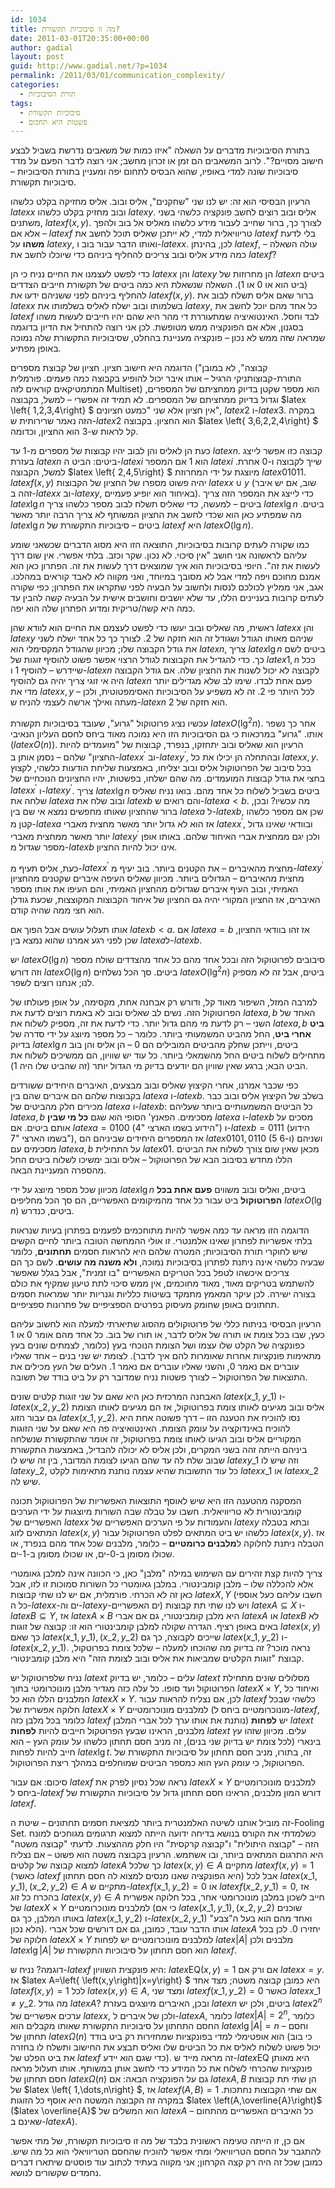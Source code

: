 ```yaml
---
id: 1034
title: מה זו סיבוכיות תקשורת?
date: 2011-03-01T20:35:00+00:00
author: gadial
layout: post
guid: http://www.gadial.net/?p=1034
permalink: /2011/03/01/communication_complexity/
categories:
  - תורת הסיבוכיות
tags:
  - סיבוכיות תקשורת
  - פשטות היא תחכום
---
```

בתורת הסיבוכיות מדברים על השאלה "איזו כמות של משאבים נדרשת בשביל לבצע חישוב מסויים?". לרוב המשאבים הם זמן או זכרון מחשב; אני רוצה לדבר הפעם על מדד סיבוכיות שונה למדי באופיו, שהוא הבסיס לתחום יפה ומעניין בתורת הסיבוכיות &#8211; סיבוכיות תקשורת.

הרעיון הבסיסי הוא זה: יש לנו שני "שחקנים", אליס ובוב. אליס מחזיקה בקלט כלשהו $latex x$ ובוב מחזיק בקלט כלשהו $latex y$. אליס ובוב רוצים לחשב פונקציה כלשהי בשני משתנים, $latex f\left(x,y\right)$. לצורך כך, ברור שחייב לעבור מידע כלשהו מאליס אל בוב ולהפך &#8211; אלא אם $latex f$ טריוויאלית למדי, לא ייתכן שאליס תוכל לחשב את $latex f$ בלי לדעת **משהו** על $latex y$, ואותו הדבר עבור בוב ו-$latex x$. לכן, בהינתן $latex f$, עולה השאלה &#8211; כמה מידע אליס ובוב צריכים להחליף ביניהם כדי שיוכלו לחשב את $latex f$?

כדי לפשט לעצמנו את החיים נניח כי הן $latex x$ והן $latex y$ הן מחרוזות של $latex n$ ביטים (ביט הוא או 0 או 1). השאלה שנשאלת היא כמה ביטים של תקשורת חייבים הצדדים להחליף ביניהם לפני ששניהם ידעו את $latex f\left(x,y\right)$. ברור שאם אליס תשלח לבוב את $latex x$ בשלמותו ובוב ישלח לאליס בשלמותו את $latex y$, כל אחד מהם יוכל לחשב את $latex f$ לבד וחסל. האינטואיציה שמתעוררת די מהר היא שהם יהיו חייבים לעשות משהו בסגנון, אלא אם הפונקציה ממש מטופשת. לכן אני רוצה להתחיל את הדיון בדוגמה שמראה שזה ממש לא נכון &#8211; פונקציה מעניינת בהחלט, שסיבוכיות התקשורת שלה נמוכה באופן מפתיע.

הדוגמה היא חישוב חציון. חציון של קבוצת מספרים ("קבוצה", לא במובן התורת-קבוצותניקי הרגיל &#8211; אותו איבר יכול להופיע בקבוצה כמה פעמים. פורמלית המתמטיקאים קוראים לזה Multiset) הוא מספר שקטן בדיוק ממחציתם של המספרים, וגדול בדיוק ממחציתם של המספרים. לא תמיד זה אפשרי &#8211; למשל, בקבוצה $latex \left\{ 1,2,3,4\right\} $ אין חציון אלא שני "כמעט חציונים", $latex 2$ ו-$latex 3$. במקרה הזה נאמר שרירותית ש-$latex 2$ הוא החציון. בקבוצה $latex \left\{ 3,6,2,2,4\right\} $ קל לראות ש-3 הוא החציון, וכדומה.

כעת הן לאליס והן לבוב יהיו קבוצות של מספרים מ-1 עד $latex n$. קבוצה כזו אפשר לייצג בעזרת $latex n$ ביטים: הביט ה-$latex i$ הוא 1 אם המספר $latex i$ שייך לקבוצה ו-0 אחרת. למשל, הקבוצה $latex \left\{ 2,4,5\right\} $ מיוצגת על ידי המחרוזת $latex 01011$. $latex f\left(x,y\right)$ יהיה פשוט מספרו של החציון של הקבוצות $latex x\cup y$ (שוב, אם יש איבר זהה ב-$latex x$ וב-$latex y$, באיחוד הוא יופיע פעמיים). כדי לייצג את המספר הזה צריך $latex \lg n$ ביטים &#8211; למעשה, כדי שאליס תשלח לבוב מספר כלשהו צריך $latex \lg n$ ביטים. מה שמפתיע כאן הוא שכדי לחשב את החציון המשותף לא צריך הרבה יותר מאשר $latex \lg n$ ביטים &#8211; סיבוכיות התקשורת של $latex f$ היא $latex O\left(\lg n\right)$.

כמו שקורה לעתים קרובות בסיבוכיות, התוצאה הזו היא מסוג הדברים שכשאני שומע עליהם לראשונה אני חושב "אין סיכוי. לא נכון. שקר וכזב. בלתי אפשרי. אין שום דרך לעשות את זה". היופי בסיבוכיות הוא איך שמוצאים דרך לעשות את זה. הפתרון כאן הוא אמנם מחוכם ויפה למדי אבל לא מסובך במיוחד, ואני מקווה לא לאבד קוראים במהלכו. אגב, אני ממליץ לכולכם לנסות ולחשוב על הבעיה לפני שתקראו את הפתרון; כפי שקורה לעתים קרובות בעניינים הללו, עד שלא יושבים וחושבים אישית על הבעיה קשה להבין עד כמה היא קשה/טריקית ומדוע הפתרון שלה הוא יפה.

ראשית, מה שאליס ובוב יעשו כדי לפשט לעצמם את החיים הוא לוודא שהן $latex x$ והן $latex y$ שניהם מאותו הגודל ושגודל זה הוא חזקה של 2. לצורך כך כל אחד ישלח לשני את גודל הקבוצה שלו; מכיוון שהגודל המקסימלי הוא $latex n$, צריך $latex \lg n$ ביטים לשם כך. כדי להגדיל את הקבוצות לגודל הרצוי אפשר פשוט להוסיף זוגות של $latex 1,n$ ככל שיידרש &#8211; להוסיף 1 ו-$latex n$ לקבוצה לא יכול לשנות את החציון שלה. אם גודל הקבוצה היה אי זוגי צריך יהיה גם להוסיף $latex n$ פעם אחת לבדו. שימו לב שלא מגדילים יותר מדי את $latex x,y$ &#8211; לכל היותר פי 2. זה לא משפיע על הסיבוכיות האסימפטוטית, ולכן מעתה ואילך ארשה לעצמי להניח ש-$latex n$ הוא חזקה של 2.

עכשיו נציג פרוטוקול "גרוע", שעובד בסיבוכיות תקשורת $latex O\left(\lg^{2}n\right)$. אחר כך נשפר אותו. "גרוע" במרכאות כי גם הסיבוכיות הזו היא נמוכה מאוד ביחס לחסם העליון הנאיבי ($latex O\left(n\right)$). הרעיון הוא שאליס ובוב יתחזקו, בנפרד, קבוצות של "מועמדים להיות החציון" שלהם &#8211; נסמן אותן ב-$latex x^{\prime}$ וב-$latex y^{\prime}$, ובהתחלה הן יכילו את כל $latex x,y$. בכל סיבוב של הפרוטוקול אליס ובוב יצליחו, באמצעות שליחת הודעות כלשהי, לקצוץ בחצי את גודל קבוצות המועמדים. מה שהם ישלחו, בפשטות, יהיו החציונים הנוכחיים של $latex x^{\prime}$ ו-$latex y^{\prime}$. צריך $latex \lg n$ ביטים בשביל לשלוח כל אחד מהם. בואו נניח שאליס שלחה את $latex a$ ובוב שלח את $latex b$ והם רואים ש-$latex a<b$. מה עכשיו? ובכן, ברור שהחציון שאותו מחפשים נמצא אי שם בין $latex a$ ל-$latex b$, שכן אם מספר כלשהו קטן מ-$latex a$ אז הוא לא גדול יותר מאשר מחצית מאברי $latex x^{\prime}$, ובוודאי שאינו גדול יותר מאשר ממחצית מאברי $latex y^{\prime}$ ולכן יגם ממחצית אברי האיחוד שלהם. באותו אופן מספר שגדול מ-$latex b$ אינו יכול להיות החציון.

כעת, אליס תעיף מ-$latex x^{\prime}$ מחצית מהאיברים &#8211; את הקטנים ביותר. בוב יעיף מ-$latex y^{\prime}$ מחצית מהאיברים &#8211; הגדולים ביותר. מכיוון שאליס העיפה איברים שקטנים מהחציון האמיתי, ובוב העיף איברים שגדולים מהחציון האמיתי, והם העיפו את אותו מספר האיברים, אז החציון המקורי יהיה גם החציון של איחוד הקבוצות המקוצצות, שכעת גודלן הוא חצי ממה שהיה קודם.

אותו תעלול עושים אבל הפוך אם $latex b<a$. אם $latex a=b$ אז זהו בוודאי החציון, שכן לפני רגע אמרנו שהוא נמצא בין $latex a$ל-$latex b$.

יש $latex O\left(\lg n\right)$ סיבובים לפרוטוקול הזה ובכל אחד מהם כל אחד מהצדדים שולח מספר וזה דורש $latex O\left(\lg n\right)$ ביטים. סך הכל נשלחים $latex O\left(\lg^{2}n\right)$ ביטים, אבל זה לא מספיק לנו; אנחנו רוצים לשפר.

למרבה המזל, השיפור מאוד קל, ודורש רק אבחנה אחת, מקסימה, על אופן פעולתו של הפרוטוקול הזה. נשים לב שאליס ובוב לא באמת רוצים לדעת את $latex a,b$ האחד של השני &#8211; רק לדעת מי מהם גדול יותר. כדי לדעת את זה, מספיק לשלוח את $latex a,b$ **ביט אחרי ביט**, החל מהביט המשמעותי ביותר. כלומר &#8211; כל מספר מיוצג על ידי סדרה של בדיוק $latex \lg n$ ביטים, וייתכן שחלק מהביטים המובילים הם 0 &#8211; הן אליס והן בוב מתחילים לשלוח ביטים החל מהשמאלי ביותר. כל עוד יש שוויון, הם ממשיכים לשלוח את הביט הבא; ברגע שאין שוויון הם יודעים בדיוק מי הגדול יותר (זה שהביט שלו היה 1).

כפי שכבר אמרנו, אחרי הקיצוץ שאליס ובוב מבצעים, האיברים היחידים ששורדים בקבוצות שלהם הם איברים שהם בין $latex a$ ו-$latex b$. בשלב של הקיצוץ אליס ובוב כבר מכירים חלק מהביטים של $latex a$ ו-$latex b$: כל הביטים המשמעותיים ביותר שעליהם $latex a,b$ מסכימים. הפאנץ' הסופי הוא שגם **כל מי שבין** $latex a$ ו-$latex b$ מסכים על אותם ביטים. אם $latex a=0100$ (הידוע בשמו הארצי "4") ו-$latex b=0111$ (הידוע בשמו הארצי "7"), אז המספרים היחידים שביניהם הם $latex 0101,0110$ (5 ו-6) ושניהם מסכימים עם $latex a,b$ על התחילית $latex 01$. מכאן שאין שום צורך לשלוח את הביטים הללו מחדש בסיבוב הבא של הפרוטוקול &#8211; אליס ובוב ימשיכו לשלוח ביטים החל מהספרה המעניינת הבאה.

מכיוון שכל מספר מיוצג על ידי $latex \lg n$ ביטים, ואליס ובוב משווים **פעם אחת בכל הפרוטוקול** ביט עבור כל אחד מהמיקומים האפשריים, הם סך הכל מחליפים $latex O\left(\lg n\right)$ ביטים, כנדרש.

הדוגמה הזו מראה עד כמה אפשר להיות מתוחכמים לפעמים בפתרון בעיות שנראות בלתי אפשריות לפתרון שאינו אלמנטרי. זו אולי ההמחשה הטובה ביותר לחיים הקשים שיש לחוקרי תורת הסיבוכיות; המטרה שלהם היא להראות חסמים **תחתונים**, כלומר שבעיה כלשהי אינה ניתנת לפתרון בסיבוכיות נמוכה, **ולא משנה מה עושים**. לשם כך הם צריכים איכשהו לטפל בכל הטריקים האפשריים "בו זמנית", אבל בגלל שאפשר להשתמש בטריקים מאוד, מאוד מחוכמים, אין ממש סיכוי לתת טיעון שמקיף את כולם בצורה ישירה. לכן עיקר המאמץ מתמקד בשיטות כלליות וגנריות יותר שמראות חסמים תחתונים באופן שחומק מעיסוק בפרטים הספציפיים של פתרונות ספציפיים.

הרעיון הבסיסי בניתוח כללי של פרוטוקולים מהסוג שתיארתי למעלה הוא לחשוב עליהם כעץ, שבו בכל צומת או תורה של אליס לדבר, או תורו של בוב. כל אחד מהם אומר 0 או 1 כפונקציה של הקלט שלו עצמו ושל הצומת הנוכחי בעץ (כלומר, לצמתים שונים בעץ מתאימות פונקציות אחרות שאומרות להם איך לדבר). לצומת יש שני בנים &#8211; אחד שאליו עוברים אם נאמר 0, והשני שאליו עוברים אם נאמר 1. העלים של העץ מכילים את התוצאות של הפרוטוקול &#8211; לצורך פשטות נניח שמדובר רק על ביט בודד של תשובה.

האבחנה המרכזית כאן היא שאם על שני זוגות קלטים שונים $latex \left(x\_{1},y\_{1}\right)$ ו-$latex \left(x\_{2},y\_{2}\right)$ אליס ובוב מגיעים לאותו צומת בפרוטוקול, אז הם מגיעים לאותו הצומת גם עבור הזוג $latex \left(x\_{1},y\_{2}\right)$. נסו להוכיח את הטענה הזו &#8211; דרך פשוטה אחת היא להוכיח באינדוקציה על עומק הצומת. האינטואיציה פה היא שאם על שני הזוגות המקוריים אליס ובוב הגיעו לאותו צומת בפרוטוקול, זה אומר שהתקשורת שנשלחה ביניהם הייתה זהה בשני המקרים, ולכן אליס לא יכולה להבדיל, באמצעות התקשורת שבוב שלח לה עד שהם הגיעו לצומת המדובר, בין זה שיש לו $latex y\_{1}$ וזה שיש לו $latex y\_{2}$, כל עוד התשובות שהיא עצמה נותנת מתאימות לקלט $latex x\_{1}$ או $latex x\_{2}$ שיש לה.

המסקנה מהטענה הזו היא שיש לאוסף התוצאות האפשריות של הפרוטוקול תכונה קומבינטורית לא טריוויאלית. חשבו על טבלה שבה השורות מיוצגות על ידי הערכים האפשריים של $latex x$ והעמודות על פי הערכים האפשריים של $latex y$ ובתא בטבלה המתאים לזוג $latex \left(x,y\right)$ כלשהו יש ביט המתאים לפלט הפרוטוקול עבור $latex \left(x,y\right)$. אז הטבלה ניתנת לחלוקה ל**מלבנים כרומטיים** &#8211; כלומר, מלבנים שכל אחד מהם בנפרד, או שכולו מסומן ב-0-ים, או שכולו מסומן ב-1-ים.

צריך להיות קצת זהירים עם השימוש במילה "מלבן" כאן, כי הכוונה אינה למלבן גאומטרי אלא להכללה שלו &#8211; מלבן קומבינטורי. במלבן גאומטרי כל השורות סמוכות זו לזו, אבל כאן זה לא הכרחי. פורמלית, אם יש לנו שתי קבוצות $latex X,Y$ (חשבו עליהם כעל אוספי כל ה-$latex x$-ים וה-$latex y$-ים האפשריים) ויש לנו שתי תת קבוצות $latex A\subseteq X$ ו-$latex B\subseteq Y$, אז $latex A\times B$ היא מלבן קומבינטורי, גם אם אברי $latex A$ או $latex B$ לא באים באופן רציף. הגדרה שקולה למלבן קומבינטורי הוא זו: קבוצה של זוגות $latex \left(x,y\right)$ כך שאם $latex \left(x\_{1},y\_{1}\right),\left(x\_{2},y\_{2}\right)$ שייכים לקבוצה, כך גם $latex \left(x\_{1},y\_{2}\right)$ ו-$latex \left(x\_{2},y\_{1}\right)$. נראה מוכר? זה בדיוק מה שהוכחו למעלה &#8211; שלכל צומת בפרוטקול, קבוצת "זוגות הקלטים שמביאות את אליס ובוב לצומת הזה" היא מלבן קומבינטורי.

נניח שלפרוטוקול יש $latex t$ עלים &#8211; כלומר, יש בדיוק $latex t$ מסלולים שונים מתחילת הפרוטוקול ועד סופו. כל עלה כזה מגדיר מלבן מונוכרומטי בתוך $latex X\times Y$, ואיחוד כל המלבנים הללו הוא כל $latex X\times Y$. לכן, אם נצליח להראות עבור $latex f$ כלשהי שבכל חלוקה אפשרית של $latex X\times Y$ למלבנים מונוכרומטיים (מונוכרומטיים ביחס ל-$latex f$, כלומר בכל מלבן כזה $latex f$ נותנת את אותו ערך לכל אברי המלבן) יש **לפחות** $latex t$ מלבנים, הראינו שבעץ הפרוטקול חייבים להיות **לפחות** $latex t$ עלים. מכיוון שזהו עץ בינארי (לכל צומת יש בדיוק שני בנים), זה מניב חסם תחתון כלשהו על עומק העץ &#8211; הוא חייב להיות לפחות $latex \lg t$. זה, בתורו, מניב חסם תחתון על סיבוכיות התקשורת של הפרוטוקול, כי עומק העץ הוא כמספר הביטים שמוחלפים במהלך ריצת הפרוטוקול.

סיכום: אם עבור $latex f$ נראה שכל נסיון לפרק את $latex X\times Y$ למלבנים מונוכרומטיים ביחס ל-$latex f$ דורש המון מלבנים, הראינו חסם תחתון גדול על סיבוכיות התקשורת של $latex f$.

זה מוביל אותנו לשיטה האלמנטרית ביותר למציאת חסמים תחתונים &#8211; שיטת ה-Fooling Set. כשלמדתי את הקורס בנושא בדיחה ידועה הייתה למצוא תרגומים מגוחכים למונח הזה &#8211; "קבוצה היתולית" ו"קבוצה קרקסית" היו חלק מההצעות. לדעתי "קבוצה משטה" היא התרגום המתאים ביותר, ובו אשתמש. הרעיון בקבוצה משטה הוא פשוט &#8211; אם נצליח למצוא קבוצה של קלטים $latex A$ כך שלכל $latex \left(x,y\right)\in A$ מתקיים $latex f\left(x,y\right)=1$ (כאשר $latex f$ היא הפונקציה שאנו מנסים למצוא לה חסם תחתון) אבל לכל $latex \left(x\_{1},y\_{1}\right),\left(x\_{2},y\_{2}\right)\in A$ מתקיים ש-$latex f\left(x\_{1},y\_{2}\right)=0$ או $latex f\left(x\_{2},y\_{1}\right)=0$, אז בהכרח כל זוג $latex \left(x,y\right)\in A$ חייב לשכון במלבן מונוכרומטי אחר, בכל חלוקה אפשרית של $latex X\times Y$ למלבנים מונוכרומטיים (כי אם $latex \left(x\_{1},y\_{1}\right),\left(x\_{2},y\_{2}\right)$ שוכנים באותו המלבן, כך גם $latex \left(x\_{1},y\_{2}\right)$ ו-$latex \left(x\_{2},y\_{1}\right)$ ואחד מהם הוא בעל ה"צבע" הלא נכון). אותו הדבר עובד, כמובן, גם אם דורשים שכל אברי $latex A$ יחזירו 0. לכן בכל חלוקה של $latex X\times Y$ למלבנים מונוכרומטיים יש לפחות $latex \left|A\right|$ מלבנים ולכן $latex \lg\left|A\right|$ הוא חסם תחתון על סיבוכיות התקשורת של $latex f$.

דוגמה? נניח ש-$latex f$ היא פונקצית השוויון: $latex \mbox{EQ}\left(x,y\right)=1$ אם ורק אם $latex x=y$. אז $latex A=\left\{ \left(x,y\right)|x=y\right\} $ היא כמובן קבוצה משטה; מצד אחד $latex f\left(x,y\right)=1$ לכל $latex \left(x,y\right)\in A$, ומצד שני $latex f\left(x\_{1},y\_{2}\right)=0$ כאשר $latex x\_{1}\ne y\_{2}$. מה גודל $latex A$? ובכן, האיברים מיוצגים בעזרת $latex n$ ביטים, ולכן יש $latex 2^{n}$ ערכים אפשריים של $latex x$, ולכן של איברים ל-$latex A$, כלומר $latex \left|A\right|=2^{n}$, כלומר החסם התחתון על סיבוכיות התקשורת שאותו מקבלים הוא $latex \lg\left|A\right|=n$ &#8211; וחסם תחתון של $latex \Omega\left(n\right)$ הוא אופטימלי למדי בפונקציות שמחזירות רק ביט בודד (כי בוב יכול פשוט לשלוח לאליס את כל הביטים שלו ואליס תבצע את החישוב ותשלח לו בחזרה את ביט הפלט של $latex f$ כדי שגם הוא יידע). זה מראה מייד ש-$latex \mbox{EQ}$ היא מאותן פונקציות שהכרחי לשלוח את כל המידע כדי לחשב אותן במשותף. אותו תעלול מראה חסם תחתון של $latex \Omega\left(n\right)$ גם על הפונקציה הבאה: אם $latex A,B$ הן שתי תת קבוצות של $latex \left\{ 1,\dots,n\right\} $, אז $latex f\left(A,B\right)=1$ אם שתי הקבוצות נחתכות. במקרה זה הקבוצה המשטה היא אוסף כל הזוגות $latex \left(A,\overline{A}\right)$ ($latex \overline{A}$ הוא המשלים של $latex A$ &#8211; כל האיברים האפשריים מהתחום שאינם ב-$latex A$).

אם כן, זו הייתה טעימה ראשונית בלבד של מה זו סיבוכיות תקשורת, של מתי אפשר להתגבר על החסם הטריוויאלי ומתי אפשר להוכיח שהחסם הטריוויאלי הוא כל מה שיש. כמובן שכל זה היה רק קצה הקרחון; אני מקווה בעתיד לכתוב עוד פוסטים שיתארו דברים נחמדים שקשורים לנושא.